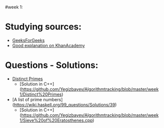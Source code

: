 #week 1:

# Studying sources:
- [GeeksForGeeks](http://www.geeksforgeeks.org/sieve-of-eratosthenes/)
- [Good explanation on KhanAcademy](https://www.khanacademy.org/math/pre-algebra/pre-algebra-factors-multiples/pre-algebra-prime-numbers/v/prime-numbers)

# Questions - Solutions:
- [Distinct Primes](http://www.spoj.com/problems/AMR11E/)  
    - [Solution in C++] (https://github.com/Yegizbayev/Algorithmtracking/blob/master/week1/Distinct%20Primes) 
- [A list of prime numbers] (https://wiki.haskell.org/99_questions/Solutions/39)
    - [Solution in C++] (https://github.com/Yegizbayev/Algorithmtracking/blob/master/week1/Sieve%20of%20Eratosthenes.cpp)



